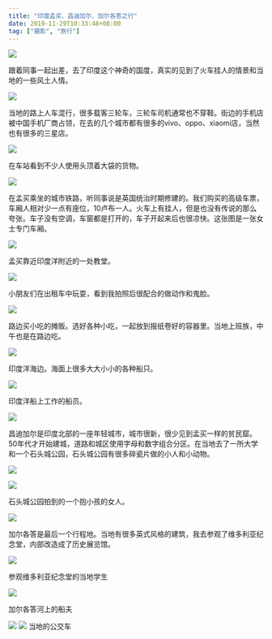 ```yaml
---
title: "印度孟买、昌迪加尔、加尔各答之行"
date: 2019-11-29T10:33:48+08:00
tag: ["摄影", "旅行"]
---
```


![](/images/photo/india/DSC01103.jpg)

跟着同事一起出差，去了印度这个神奇的国度，真实的见到了火车挂人的情景和当地的一些风土人情。

<!--more-->

![](/images/photo/india/DSC01041.jpg)

当地的路上人车混行，很多载客三轮车，三轮车司机通常也不穿鞋。街边的手机店被中国手机厂商占领，在去的几个城市都有很多的vivo、oppo、xiaomi店，当然也有很多的三星店。

![](/images/photo/india/DSC01051.jpg)

在车站看到不少人使用头顶着大袋的货物。

![](/images/photo/india/DSC01082.jpg)

在孟买乘坐的城市铁路，听同事说是英国统治时期修建的。我们购买的高级车票，车厢人相对少一点有座位，10卢布一人。火车上有挂人，但是也没有传说的那么夸张。车子没有空调，车窗都是打开的，车子开起来后也很凉快。这张图是一张女士专门车厢。

![](/images/photo/india/DSC01179.jpg)

孟买靠近印度洋附近的一处教堂。

![](/images/photo/india/DSC01193.jpg)

小朋友们在出租车中玩耍，看到我拍照后很配合的做动作和鬼脸。

![](/images/photo/india/DSC01211.jpg)

路边买小吃的摊贩。选好各种小吃，一起放到报纸卷好的容器里。当地上班族，中午也是在路边吃。

![](/images/photo/india/DSC01237.jpg)

印度洋海边。海面上很多大大小小的各种船只。

![](/images/photo/india/DSC01245.jpg)

印度洋船上工作的船员。

![](/images/photo/india/DSC01450.jpg)

昌迪加尔是印度北部的一座年轻城市，城市很新，很少见到孟买一样的贫民窟。50年代才开始建城，道路和城区使用字母和数字组合分区。在当地去了一所大学和一个石头城公园，石头城公园有很多碎瓷片做的小人和小动物。

![](/images/photo/india/DSC01446.jpg)

![](/images/photo/india/DSC01343.jpg)

石头城公园拍到的一个抱小孩的女人。

![](/images/photo/india/DSC01499.jpg)

加尔各答是最后一个行程地。当地有很多英式风格的建筑，我去参观了维多利亚纪念堂，内部改造成了历史展览馆。

![](/images/photo/india/DSC01503.jpg)

参观维多利亚纪念堂的当地学生

![](/images/photo/india/DSC01552.jpg)

加尔各答河上的船夫

![](/images/photo/india/DSC01491.jpg)
![](/images/photo/india/DSC01472.jpg)
当地的公交车